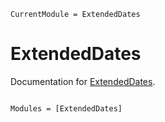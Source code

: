 ```@meta
CurrentModule = ExtendedDates
```

# ExtendedDates

Documentation for [ExtendedDates](https://github.com/LilithHafner/ExtendedDates.jl).

```@index
```

```@autodocs
Modules = [ExtendedDates]
```
